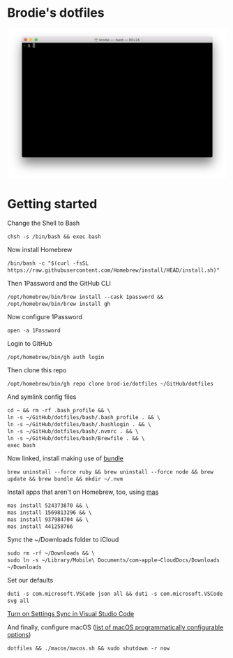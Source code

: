 # Brodie's dotfiles

![Screenshot.png](Screenshot.png)

# Getting started

Change the Shell to Bash

```
chsh -s /bin/bash && exec bash
```

Now install Homebrew

```
/bin/bash -c "$(curl -fsSL https://raw.githubusercontent.com/Homebrew/install/HEAD/install.sh)"
```

Then 1Password and the GitHub CLI

```
/opt/homebrew/bin/brew install --cask 1password && /opt/homebrew/bin/brew install gh
```

Now configure 1Password

```
open -a 1Password
```

Login to GitHub

```
/opt/homebrew/bin/gh auth login
```

Then clone this repo
 
```
/opt/homebrew/bin/gh repo clone brod-ie/dotfiles ~/GitHub/dotfiles
```

And symlink config files

```
cd ~ && rm -rf .bash_profile && \
ln -s ~/GitHub/dotfiles/bash/.bash_profile . && \
ln -s ~/GitHub/dotfiles/bash/.hushlogin . && \
ln -s ~/GitHub/dotfiles/bash/.nvmrc . && \
ln -s ~/GitHub/dotfiles/bash/Brewfile . && \
exec bash
```

Now linked, install making use of [bundle](https://apple.stackexchange.com/a/256269/181634)

```
brew uninstall --force ruby && brew uninstall --force node && brew update && brew bundle && mkdir ~/.nvm
```

Install apps that aren't on Homebrew, too, using [mas](https://github.com/mas-cli/mas)

```
mas install 524373870 && \
mas install 1569813296 && \
mas install 937984704 && \
mas install 441258766
```

Sync the ~/Downloads folder to iCloud

```
sudo rm -rf ~/Downloads && \
sudo ln -s ~/Library/Mobile\ Documents/com~apple~CloudDocs/Downloads ~/Downloads
```

Set our defaults

```
duti -s com.microsoft.VSCode json all && duti -s com.microsoft.VSCode svg all
```

[Turn on Settings Sync in Visual Studio Code](https://code.visualstudio.com/docs/editor/settings-sync)

And finally, configure macOS ([list of macOS programmatically configurable options](https://macos-defaults.com))

```
dotfiles && ./macos/macos.sh && sudo shutdown -r now
```
